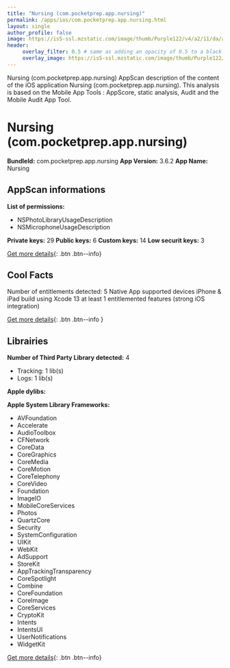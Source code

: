 ```yaml
---
title: "Nursing (com.pocketprep.app.nursing)"
permalink: /apps/ios/com.pocketprep.app.nursing.html
layout: single
author_profile: false
image: https://is5-ssl.mzstatic.com/image/thumb/Purple122/v4/a2/11/da/a211da24-b396-429b-00ae-e252930515cb/AppIcon-0-1x_U007emarketing-0-7-0-85-220.png/512x512bb.jpg
header: 
     overlay_filter: 0.5 # same as adding an opacity of 0.5 to a black background
     overlay_image: https://is5-ssl.mzstatic.com/image/thumb/Purple122/v4/a2/11/da/a211da24-b396-429b-00ae-e252930515cb/AppIcon-0-1x_U007emarketing-0-7-0-85-220.png/512x512bb.jpg
---
```

Nursing (com.pocketprep.app.nursing) AppScan description of the content of the iOS application Nursing (com.pocketprep.app.nursing). This analysis is based on the Mobile App Tools : AppScore, static analysis, Audit and the Mobile Audit App Tool.

# Nursing (com.pocketprep.app.nursing)

**BundleId:** com.pocketprep.app.nursing
**App Version:** 3.6.2
**App Name:** Nursing


## AppScan informations 

**List of permissions:** 
- NSPhotoLibraryUsageDescription
- NSMicrophoneUsageDescription
  
  
**Private keys:** 29
**Public keys:** 6
**Custom keys:** 14
**Low securit keys:** 3
  
[Get more details](/pricing.html){: .btn .btn--info}

## Cool Facts

Number of entitlements detected: 5
Native App
supported devices iPhone & iPad
build using Xcode 13
at least 1 entitlemented features (strong iOS integration)
  
[Get more details](/pricing.html){: .btn .btn--info }

## Librairies 
**Number of Third Party Library detected:** 4
- Tracking: 1 lib(s)
- Logs: 1 lib(s)


**Apple dylibs:**


**Apple System Library Frameworks:**
- AVFoundation
- Accelerate
- AudioToolbox
- CFNetwork
- CoreData
- CoreGraphics
- CoreMedia
- CoreMotion
- CoreTelephony
- CoreVideo
- Foundation
- ImageIO
- MobileCoreServices
- Photos
- QuartzCore
- Security
- SystemConfiguration
- UIKit
- WebKit
- AdSupport
- StoreKit
- AppTrackingTransparency
- CoreSpotlight
- Combine
- CoreFoundation
- CoreImage
- CoreServices
- CryptoKit
- Intents
- IntentsUI
- UserNotifications
- WidgetKit


  
[Get more details](/pricing.html){: .btn .btn--info}

